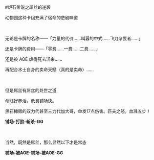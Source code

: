 #炉石传说之屌丝的逆袭

动物园这种卡组充满了宿命的悲剧味道

　　

无论是卡牌的名称——「力量的代价……叫嚣的中式……飞刀杂耍者……」

还是卡牌的费用——「零费……一费……二费……」

还是被 AOE 虐得死去活来……

再配合术士自身的卖命天赋（真的是卖命）……

　　

但是屌丝有屌丝的处世之道

命贱好养活，低费铺场快。

黑石摊贩的双力代甚至三力代加大哥，单发17点伤害。匹夫之怒，血溅五步！

**铺场-打脸-斩杀-GG**

　　


当然，既然是屌丝，那么显然以下才是常态

**铺场-被AOE-铺场-被AOE-GG**

